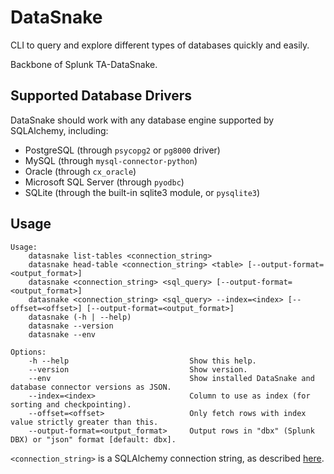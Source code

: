 # DataSnake
CLI to query and explore different types of databases quickly and easily.

Backbone of Splunk TA-DataSnake.

## Supported Database Drivers
DataSnake should work with any database engine supported by SQLAlchemy, including:
 - PostgreSQL (through `psycopg2` or `pg8000` driver)
 - MySQL (through `mysql-connector-python`)
 - Oracle (through `cx_oracle`)
 - Microsoft SQL Server (through `pyodbc`)
 - SQLite (through the built-in sqlite3 module, or `pysqlite3`)

## Usage
```
Usage:
    datasnake list-tables <connection_string>
    datasnake head-table <connection_string> <table> [--output-format=<output_format>]
    datasnake <connection_string> <sql_query> [--output-format=<output_format>]
    datasnake <connection_string> <sql_query> --index=<index> [--offset=<offset>] [--output-format=<output_format>]
    datasnake (-h | --help)
    datasnake --version
    datasnake --env

Options:
    -h --help                           Show this help.
    --version                           Show version.
    --env                               Show installed DataSnake and database connector versions as JSON.
    --index=<index>                     Column to use as index (for sorting and checkpointing).
    --offset=<offset>                   Only fetch rows with index value strictly greater than this.
    --output-format=<output_format>     Output rows in "dbx" (Splunk DBX) or "json" format [default: dbx].
```

`<connection_string>` is a SQLAlchemy connection string, as described [here](http://docs.sqlalchemy.org/en/latest/core/engines.html).